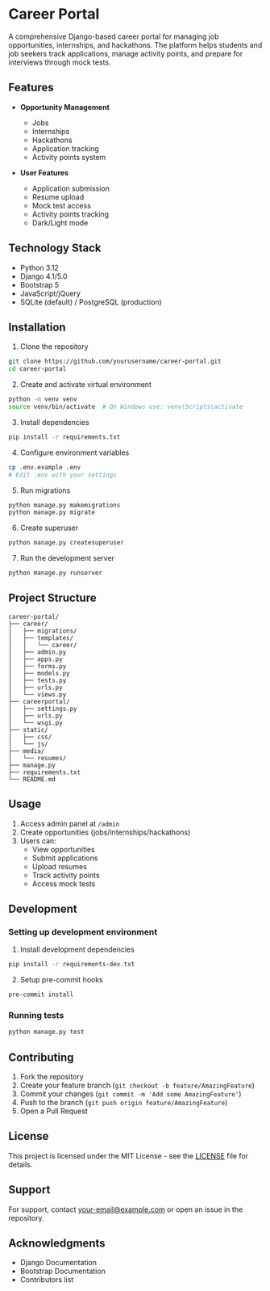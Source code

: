 # Career Portal

A comprehensive Django-based career portal for managing job opportunities, internships, and hackathons. The platform helps students and job seekers track applications, manage activity points, and prepare for interviews through mock tests.

## Features

- **Opportunity Management**
  - Jobs
  - Internships
  - Hackathons
  - Application tracking
  - Activity points system

- **User Features**
  - Application submission
  - Resume upload
  - Mock test access
  - Activity points tracking
  - Dark/Light mode

## Technology Stack

- Python 3.12
- Django 4.1/5.0
- Bootstrap 5
- JavaScript/jQuery
- SQLite (default) / PostgreSQL (production)

## Installation

1. Clone the repository
```bash
git clone https://github.com/yourusername/career-portal.git
cd career-portal
```

2. Create and activate virtual environment
```bash
python -m venv venv
source venv/bin/activate  # On Windows use: venv\Scripts\activate
```

3. Install dependencies
```bash
pip install -r requirements.txt
```

4. Configure environment variables
```bash
cp .env.example .env
# Edit .env with your settings
```

5. Run migrations
```bash
python manage.py makemigrations
python manage.py migrate
```

6. Create superuser
```bash
python manage.py createsuperuser
```

7. Run the development server
```bash
python manage.py runserver
```

## Project Structure

```
career-portal/
├── career/
│   ├── migrations/
│   ├── templates/
│   │   └── career/
│   ├── admin.py
│   ├── apps.py
│   ├── forms.py
│   ├── models.py
│   ├── tests.py
│   ├── urls.py
│   └── views.py
├── careerportal/
│   ├── settings.py
│   ├── urls.py
│   └── wsgi.py
├── static/
│   ├── css/
│   └── js/
├── media/
│   └── resumes/
├── manage.py
├── requirements.txt
└── README.md
```

## Usage

1. Access admin panel at `/admin`
2. Create opportunities (jobs/internships/hackathons)
3. Users can:
   - View opportunities
   - Submit applications
   - Upload resumes
   - Track activity points
   - Access mock tests

## Development

### Setting up development environment

1. Install development dependencies
```bash
pip install -r requirements-dev.txt
```

2. Setup pre-commit hooks
```bash
pre-commit install
```

### Running tests
```bash
python manage.py test
```

## Contributing

1. Fork the repository
2. Create your feature branch (`git checkout -b feature/AmazingFeature`)
3. Commit your changes (`git commit -m 'Add some AmazingFeature'`)
4. Push to the branch (`git push origin feature/AmazingFeature`)
5. Open a Pull Request

## License

This project is licensed under the MIT License - see the [LICENSE](LICENSE) file for details.

## Support

For support, contact [your-email@example.com](mailto:your-email@example.com) or open an issue in the repository.

## Acknowledgments

- Django Documentation
- Bootstrap Documentation
- Contributors list
